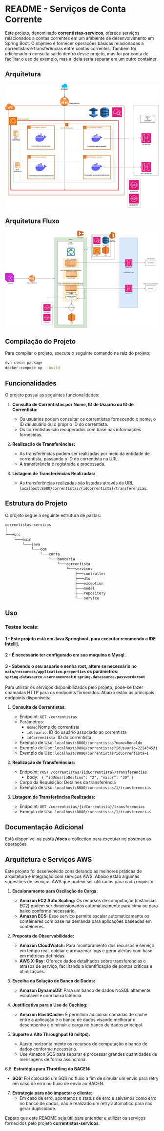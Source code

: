 # README - Serviços de Conta Corrente

Este projeto, denominado **correntistas-servicos**, oferece serviços relacionados a contas correntes em um ambiente de desenvolvimento em Spring Boot. O objetivo é fornecer operações básicas relacionadas a correntistas e transferências entre contas correntes.
Tambem foi adicionado o consulta saldo dentro desse projeto, mas foi por conta de facilitar o uso de exemplo, mas a ideia seria separar em um outro container.

## Arquitetura
![Arqutetura](arquitetura.jpg)

## Arquitetura Fluxo
![Arqutetura](fluxo.jpg)

## Compilação do Projeto

Para compilar o projeto, execute o seguinte comando na raiz do projeto:

```bash
mvn clean package
docker-compose up --build
````

## Funcionalidades

O projeto possui as seguintes funcionalidades:

1. **Consulta de Correntistas por Nome, ID de Usuário ou ID de Correntista:**
   - Os usuários podem consultar os correntistas fornecendo o nome, o ID de usuário ou o próprio ID do correntista.
   - Os correntistas são recuperados com base nas informações fornecidas.

2. **Realização de Transferências:**
   - As transferências podem ser realizadas por meio da entidade de correntista, passando o ID do correntista na URL.
   - A transferência é registrada e processada.

3. **Listagem de Transferências Realizadas:**
   - As transferências realizadas são listadas através da URL `localhost:8080/correntistas/{idCorrentista}/transferencias`.

## Estrutura do Projeto

O projeto segue a seguinte estrutura de pastas:
```plaintext
correntistas-servicos
│   
└───src
    └───main
        └───java
            └───com
                └───conta
                    └───bancaria
                        └───correntista
                            └───servicos
                                ├───controller
                                ├───dto
                                ├───exception
                                ├───model
                                ├───repository
                                └───service
```

## Uso

### Testes locais: 
#### 1 - Este projeto está em Java Springboot, para executar recomendo a IDE Intellij. 
#### 2 - É necessário ter configurado em sua maquina o Mysql.
#### 3 - Sabendo o seu usuario e senha root, altere se necessário no `main/resources/application.properties` os parâmetros: `spring.datasource.username=root` e `spring.datasource.password=root`
Para utilizar os serviços disponibilizados pelo projeto, pode-se fazer chamadas HTTP para os endpoints fornecidos. Abaixo estão os principais endpoints disponíveis:

1. **Consulta de Correntistas:**
   - Endpoint: `GET /correntistas`
   - Parâmetros:
      - `nome`: Nome do correntista
      - `idUsuario`: ID do usuário associado ao correntista
      - `idCorrentista`: ID do correntista
   - Exemplo de Uso: `localhost:8080/correntistas?nome=Ronaldo`
   - Exemplo de Uso: `localhost:8080/correntistas?idUsuario=222434531`
   - Exemplo de Uso: `localhost:8080/correntistas?idCorrentista=1`

2. **Realização de Transferências:**
   - Endpoint: `POST /correntistas/{idCorrentista}/transferencias`
     - body:
        `` {
       "idUsuarioDestino": "2",
       "valor": "30"
       }``
   - Corpo da Requisição: Detalhes da transferência
   - Exemplo de Uso: `localhost:8080/correntistas/1/transferencias`

3. **Listagem de Transferências Realizadas:**
   - Endpoint: `GET /correntistas/{idCorrentista}/transferencias`
   - Exemplo de Uso: `localhost:8080/correntistas/1/transferencias`

## Documentação Adicional

Está disponivel na pasta **/docs** a collection para executar no postman as operações. 

## Arquitetura e Serviços AWS

Este projeto foi desenvolvido considerando as melhores práticas de arquitetura e integração com serviços AWS. Abaixo estão algumas sugestões de serviços AWS que podem ser utilizados para cada requisito:

1. **Escalonamento para Oscilação de Carga:**
   - **Amazon EC2 Auto Scaling:** Os recursos de computação (instancias EC2) podem ser dimensionados automaticamente para cima ou para baixo conforme necessário.
   - **Amazon ECS:** Esse serviço permite escalar automaticamente os contêineres com base na demanda para aplicações baseadas em contêineres.

2. **Proposta de Observabilidade:**
   - **Amazon CloudWatch:** Para monitoramento dos recursos e serviço em tempo real, coletar e armazenar logs e gerar alertas com base em métricas definidas.
   - **AWS X-Ray:** Oferece dados detalhados sobre transferencias e atrasos de serviço, facilitando a identificação de pontos críticos e otimizações.

3. **Escolha da Solução de Banco de Dados:**
   - **Amazon DynamoDB:** Para um banco de dados NoSQL altamente escalável e com baixa latência.

4. **Justificativa para o Uso de Caching:**
   - **Amazon ElastiCache:** É permitido adicionar camadas de cache entre a aplicação e o banco de dados visando melhorar o desempenho e diminuir a carga no banco de dados principal.

5. **Suporte a Alto Throughput (6 miltps):**
   - Ajuste horizontalmente os recursos de computação e banco de dados conforme necessário.
   - Use Amazon SQS para separar e processar grandes quantidades de mensagens de forma assíncrona.

6,8. **Estratégia para Throttling do BACEN:**
- **SQS:** Foi colocado um SQS no fluxo a fim de simular um envio para retry em caso de erro no fluxo de envio ao BACEN.

7. **Estrategia para não impactar o cliente:**
   - Em caso de erro, apontamos o status de erro e salvamos como erro no banco de dados, não é realizado um retry automatico para nao gerar duplicidade.

Espero que este README seja útil para entender e utilizar os serviços fornecidos pelo projeto **correntistas-servicos**. 